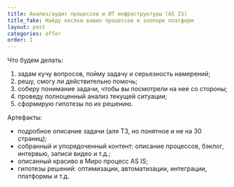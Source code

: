 ```yaml
---
title: Анализ/аудит процессов и ИТ инфраструктуры (AS IS)
title_fake: Найду косяки ваших процессов и зоопарк платформ
layout: post
categories: offer
order: 1
---
```


Что будем делать:
1. задам кучу вопросов, пойму задачу и серьезность намерений;
2. решу, смогу ли действительно помочь;
3. соберу понимание задачи, чтобы вы посмотрели на нее со стороны;
4. проведу полноценный анализ текущей ситуации;
5. сформирую гипотезы по их решению.

Артефакты:
* подробное описание задачи (аля ТЗ, но понятное и не на 30 страниц);
* собранный и упорядоченный контент: описание процессов, бэклог, интервью, записи видео и т.д.;
* описанный красиво в Миро процесс AS IS;
* гипотезы решений: оптимизации, автоматизации, интеграции, платформы и т.д.
